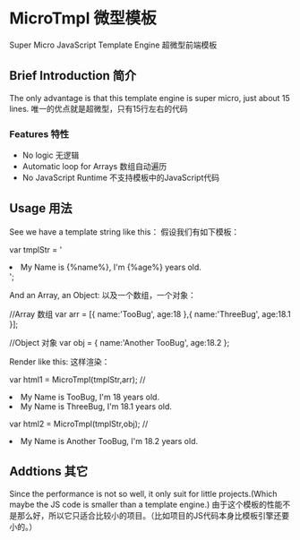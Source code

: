 MicroTmpl 微型模板
=========

Super Micro JavaScript Template Engine
超微型前端模板

## Brief Introduction 简介

The only advantage is that this template engine is super micro, just about 15 lines. 
唯一的优点就是超微型，只有15行左右的代码

### Features 特性

- No logic 无逻辑
- Automatic loop for Arrays 数组自动遍历
- No JavaScript Runtime 不支持模板中的JavaScript代码

## Usage 用法

See we have a template string like this：
假设我们有如下模板：

  var tmplStr = '<li>My Name is {%name%}, I\'m {%age%} years old.</li>';

And an Array, an Object:
以及一个数组，一个对象：

  //Array 数组
  var arr = [{
    name:'TooBug',
    age:18
  },{
    name:'ThreeBug',
    age:18.1
  }];

  //Object 对象
  var obj = {
    name:'Another TooBug',
    age:18.2
  };

Render like this:
这样渲染：

  var html1 = MicroTmpl(tmplStr,arr);
  // <li>My Name is TooBug, I\'m 18 years old.</li><li>My Name is ThreeBug, I\'m 18.1 years old.</li>

  var html2 = MicroTmpl(tmplStr,obj);
  // <li>My Name is Another TooBug, I\'m 18.2 years old.</li>

## Addtions 其它

Since the performance is not so well, it only suit for little projects.(Which maybe the JS code is smaller than a template engine.)
由于这个模板的性能不是那么好，所以它只适合比较小的项目。（比如项目的JS代码本身比模板引擎还要小的。）
